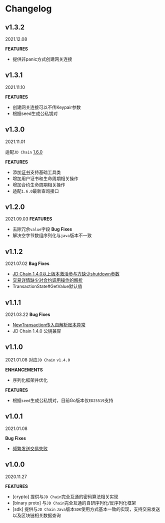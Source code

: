 # Changelog

## v1.3.2
2021.12.08

**FEATURES**
* 提供非panic方式创建网关连接

## v1.3.1
2021.11.10

**FEATURES**
* 创建网关连接可以不传Keypair参数
* 根据seed生成公私钥对

## v1.3.0
2021.11.01

适配`JD Chain` [1.6.0](https://github.com/blockchain-jd-com/jdchain/releases/tag/1.6.0)

**FEATURES**
* 添加[证书](https://github.com/blockchain-jd-com/jdchain/wiki/CA)支持基础工具类
* 增加用户证书和生命周期相关操作
* 增加合约生命周期相关操作
* 适配`1.6.0`最新查询接口

## v1.2.0
2021.09.03
**FEATURES**
* 去除冗余`value`字段
**Bug Fixes**
* 解决空字节数组序列化与`java`版本不一致

## v1.1.2
2021.07.02
**Bug Fixes**
* [JD Chain 1.4.0以上版本激活参与方缺少shutdown参数](https://github.com/blockchain-jd-com/framework-go/issues/9)
* [交易详情缺少对合约调用操作的解析](https://github.com/blockchain-jd-com/framework-go/issues/10)
* TransactionState#GetValue默认值

## v1.1.1
2021.03.22
**Bug Fixes**
* [NewTransaction传入自解析账本异常](https://github.com/blockchain-jd-com/framework-go/issues/5)
* JD Chain 1.4.0 公钥兼容

## v1.1.0
2021.01.08
对应`JD Chain` `v1.4.0` 

**ENHANCEMENTS**
* 序列化框架并优化

**FEATURES**
* 根据`seed`生成公私钥对，目前Go版本仅`ED25519`支持

## v1.0.1
2021.01.08

**Bug Fixes**
* [频繁发送交易失败](https://github.com/blockchain-jd-com/framework-go/issues/3)

## v1.0.0
2020.11.27

**FEATURES**
* [crypto] 提供与`JD Chain`完全互通的密码算法相关实现
* [binary proto] 与`JD Chain`完全互通的自研序列化/反序列化框架
* [sdk] 提供与`JD Chain` `Java`版本`SDK`使用方式基本一致的实现，支持交易发送以及区块链相关数据查询

